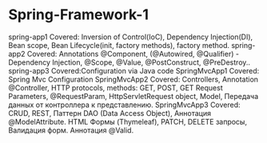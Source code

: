 # Spring-Framework-1
spring-app1 Covered: Inversion of Control(IoC), Dependency Injection(DI), Bean scope, Bean Lifecycle(init, factory methods), factory method.
spring-app2 Covered: Annotations @Component, (@Autowired, @Qualifier) - Dependency Injection, @Scope, @Value, @PostConstruct, @PreDestroy.. 
spring-app3 Covered:Configuration via Java code
SpringMvcApp1 Covered: Spring Mvc Configuration
SpringMvcApp2 Covered: Controllers, Annotation @Controller, HTTP protocols, methods: GET, POST, GET Request Parameters, @RequestParam, HttpServletRequest object, Model, Передача данных от контроллера к представлению.
SpringMvcApp3 Covered: CRUD, REST, Паттерн DAO (Data Access Object), Аннотация @ModelAttribute. HTML Формы (Thymeleaf), PATCH, DELETE запросы, Валидация форм. Аннотация @Valid.
